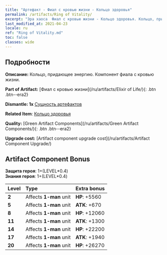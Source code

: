 ```yaml
---
title: "Артефакт - Фиал с кровью жизни - Кольцо здоровья"
permalink: /artifacts/Ring of Vitality/
excerpt: "Эра хаоса  Фиал с кровью жизни - Кольцо здоровья. Кольцо, придающее энергию. Компонент фиала с кровью жизни."
last_modified_at: 2021-04-23
locale: ru
ref: "Ring of Vitality.md"
toc: false
classes: wide
---
```




## Подробности

 **Описание:** Кольцо, придающее энергию. Компонент фиала с кровью жизни.

 **Part of Artifact:** [Фиал с кровью жизни](/ru/artifacts/Elixir of Life/){: .btn .btn--era2}

 **Dismantle: 1x** [Сущность артефактов](/ItemsRU/con_905/)

 **Related Item**: [Кольцо здоровья](/ItemsRU/art_106/)

 **Quality:** [Green Artifact Components](/ru/artifacts/Green Artifact Components/){: .btn .btn--era2}

 **Upgrade cost:** [Artifact component upgrade cost](/ru/artifacts/Artifact Component Upgrade/)

## Artifact Component Bonus

  **Защита героя**: 1+(LEVEL\*0.4)<br/>**Знания героя**: 1+(LEVEL\*0.4)

  |  Level  | Type |    Extra bonus  | 
  |:--------|:-----|:----------------| 
  | **2** | Affects **1-man** unit | **HP**: +5560 | 
  | **5** | Affects **1-man** unit | **ATK**: +670 | 
  | **8** | Affects **1-man** unit | **HP**: +12060 | 
  | **11** | Affects **1-man** unit | **ATK**: +1300 | 
  | **14** | Affects **1-man** unit | **HP**: +22200 | 
  | **17** | Affects **1-man** unit | **ATK**: +1940 | 
  | **20** | Affects **1-man** unit | **HP**: +26270 | 
